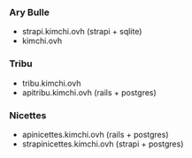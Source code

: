 ### Ary Bulle
- strapi.kimchi.ovh (strapi + sqlite)
- kimchi.ovh

### Tribu
- tribu.kimchi.ovh
- apitribu.kimchi.ovh (rails + postgres)

### Nicettes
- apinicettes.kimchi.ovh (rails + postgres)
- strapinicettes.kimchi.ovh (strapi + postgres)

  
